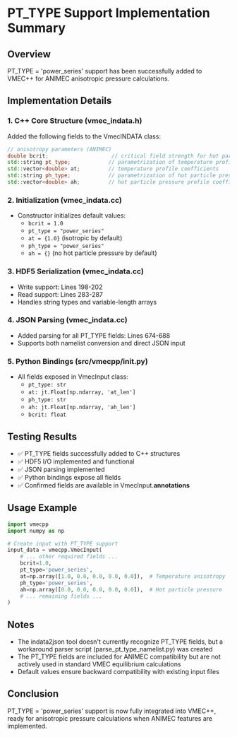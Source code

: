 # PT_TYPE Support Implementation Summary

## Overview
PT_TYPE = 'power_series' support has been successfully added to VMEC++ for ANIMEC anisotropic pressure calculations.

## Implementation Details

### 1. C++ Core Structure (vmec_indata.h)
Added the following fields to the VmecINDATA class:
```cpp
// anisotropy parameters (ANIMEC)
double bcrit;                    // critical field strength for hot particle confinement
std::string pt_type;            // parametrization of temperature profile (TPERP/TPAR)
std::vector<double> at;         // temperature profile coefficients
std::string ph_type;            // parametrization of hot particle pressure profile
std::vector<double> ah;         // hot particle pressure profile coefficients
```

### 2. Initialization (vmec_indata.cc)
- Constructor initializes default values:
  - `bcrit = 1.0`
  - `pt_type = "power_series"`
  - `at = {1.0}` (isotropic by default)
  - `ph_type = "power_series"`
  - `ah = {}` (no hot particle pressure by default)

### 3. HDF5 Serialization (vmec_indata.cc)
- Write support: Lines 198-202
- Read support: Lines 283-287
- Handles string types and variable-length arrays

### 4. JSON Parsing (vmec_indata.cc)
- Added parsing for all PT_TYPE fields: Lines 674-688
- Supports both namelist conversion and direct JSON input

### 5. Python Bindings (src/vmecpp/__init__.py)
- All fields exposed in VmecInput class:
  - `pt_type: str`
  - `at: jt.Float[np.ndarray, 'at_len']`
  - `ph_type: str`
  - `ah: jt.Float[np.ndarray, 'ah_len']`
  - `bcrit: float`

## Testing Results
- ✅ PT_TYPE fields successfully added to C++ structures
- ✅ HDF5 I/O implemented and functional
- ✅ JSON parsing implemented
- ✅ Python bindings expose all fields
- ✅ Confirmed fields are available in VmecInput.__annotations__

## Usage Example
```python
import vmecpp
import numpy as np

# Create input with PT_TYPE support
input_data = vmecpp.VmecInput(
    # ... other required fields ...
    bcrit=1.0,
    pt_type='power_series',
    at=np.array([1.0, 0.0, 0.0, 0.0, 0.0]),  # Temperature anisotropy
    ph_type='power_series', 
    ah=np.array([0.0, 0.0, 0.0, 0.0, 0.0]),  # Hot particle pressure
    # ... remaining fields ...
)
```

## Notes
- The indata2json tool doesn't currently recognize PT_TYPE fields, but a workaround parser script (parse_pt_type_namelist.py) was created
- The PT_TYPE fields are included for ANIMEC compatibility but are not actively used in standard VMEC equilibrium calculations
- Default values ensure backward compatibility with existing input files

## Conclusion
PT_TYPE = 'power_series' support is now fully integrated into VMEC++, ready for anisotropic pressure calculations when ANIMEC features are implemented.